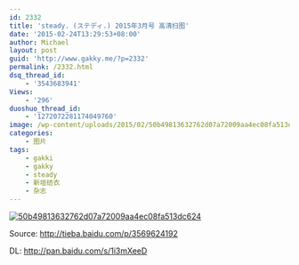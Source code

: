 ```yaml
---
id: 2332
title: 'steady. (ステディ.) 2015年3月号 高清扫图'
date: '2015-02-24T13:29:53+08:00'
author: Michael
layout: post
guid: 'http://www.gakky.me/?p=2332'
permalink: /2332.html
dsq_thread_id:
    - '3543683941'
Views:
    - '296'
duoshuo_thread_id:
    - '1272072281174049760'
image: /wp-content/uploads/2015/02/50b49813632762d07a72009aa4ec08fa513dc624.jpg
categories:
    - 图片
tags:
    - gakki
    - gakky
    - steady
    - 新垣结衣
    - 杂志
---
```


[![50b49813632762d07a72009aa4ec08fa513dc624](http://www.yui-aragaki.org/wp-content/uploads/2015/02/50b49813632762d07a72009aa4ec08fa513dc624.jpg)](http://www.yui-aragaki.org/wp-content/uploads/2015/02/50b49813632762d07a72009aa4ec08fa513dc624.jpg "50b49813632762d07a72009aa4ec08fa513dc624")

Source: <http://tieba.baidu.com/p/3569624192>

DL: <http://pan.baidu.com/s/1i3mXeeD>